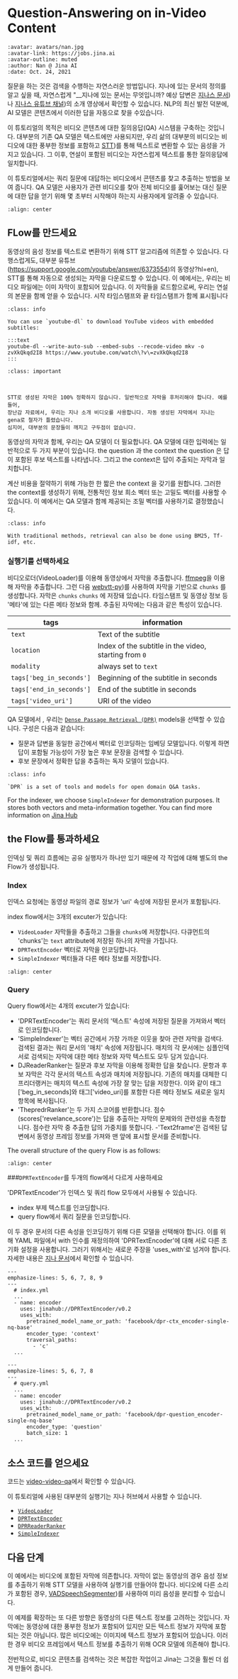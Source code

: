 # Question-Answering on in-Video Content

```{article-info}
:avatar: avatars/nan.jpg
:avatar-link: https://jobs.jina.ai
:avatar-outline: muted
:author: Nan @ Jina AI
:date: Oct. 24, 2021
```


질문을 하는 것은 검색을 수행하는 자연스러운 방법입니다. 지나에 있는 문서의 정의를 알고 싶을 때, 자연스럽게 "__지나에 있는 문서는 무엇입니까?  예상 답변은 [지나스 문서](https://docs.jina.ai/))나 [지나스 유튜브 채널](https://www.youtube.com/c/JinaAI))의 소개 영상에서 확인할 수 있습니다. NLP의 최신 발전 덕분에, AI 모델은 콘텐츠에서 이러한 답을 자동으로 찾을 수있습니다.

이 튜토리얼의 목적은 비디오 콘텐츠에 대한 질의응답(QA) 시스템을 구축하는 것입니다. 대부분의 기존 QA 모델은 텍스트에만 사용되지만, 우리 삶의 대부분의 비디오는 비디오에 대한 풍부한 정보를 포함하고 [STT](https://en.wikipedia.org/wiki/Speech_recognition))를 통해 텍스트로 변환할 수 있는 음성을 가지고 있습니다. 그 이후, 연설이 포함된 비디오는 자연스럽게 텍스트를 통한 질의응답에 일치합니다.

이 튜토리얼에서는 쿼리 질문에 대답하는 비디오에서 콘텐츠를 찾고 추출하는 방법을 보여 줍니다.
QA 모델은 사용자가 관련 비디오를 찾아 전체 비디오를 훑어보는 대신 질문에 대한 답을 얻기 위해 몇 초부터 시작해야 하는지 사용자에게 알려줄 수 있습니다.

```{figure} ../../.github/images/tutorial-video-qa.gif
:align: center
```

## FLow를 만드세요

동영상의 음성 정보를 텍스트로 변환하기 위해 STT 알고리즘에 의존할 수 있습니다. 다행스럽게도, 대부분
유튜브(https://support.google.com/youtube/answer/6373554)의 동영상?hl=en), STT를 통해 자동으로 생성되는 자막을 다운로드할 수 있습니다. 이 예에서는, 우리는
비디오 파일에는 이미 자막이 포함되어 있습니다. 이 자막들을 로드함으로써, 우리는 연설의 본문을 함께 얻을 수 있습니다.
시작 타임스탬프와 끝 타임스탬프가 함께 표시됩니다

```{admonition} Tips
:class: info

You can use `youtube-dl` to download YouTube videos with embedded subtitles:

:::text
youtube-dl --write-auto-sub --embed-subs --recode-video mkv -o zvXkQkqd2I8 https://www.youtube.com/watch\?v\=zvXkQkqd2I8
:::
```

```{admonition} Note
:class: important



STT로 생성된 자막은 100% 정확하지 않습니다. 일반적으로 자막을 후처리해야 합니다. 예를 들어, 
장난감 자료에서, 우리는 지나 소개 비디오를 사용합니다. 자동 생성된 자막에서 지나는 gena로 철자가 틀렸습니다.
심지어, 대부분의 문장들이 깨지고 구두점이 없습니다.
```


동영상의 자막과 함께, 우리는 QA 모델이 더 필요합니다. QA 모델에 대한 입력에는 일반적으로 두 가지 부분이 있습니다.
the question 과 the context the question 은 답이 포함된 후보 텍스트를 나타냅니다. 그리고  the context은 답이 추출되는 자막과 일치합니다.

계산 비용을 절약하기 위해 가능한 한 짧은 the context 을 갖기를 원합니다. 그러한 the context를 생성하기 위해, 전통적인 정보 희소 벡터 또는 고밀도 벡터를 사용할 수 있습니다. 이 예에서는 QA 모델과 함께 제공되는 조밀 벡터를 사용하기로 결정했습니다.


```{admonition} Note
:class: info

With traditional methods, retrieval can also be done using BM25, Tf-idf, etc.
```

### 실행기를 선택하세요


비디오로더(VideoLoader)를 이용해 동영상에서 자막을 추출합니다. [ffmpeg](https://www.ffmpeg.org/)을 이용해 자막을 추출합니다.
그런 다음 [webvtt-py](https://github.com/glut23/webvtt-py))를 사용하여 자막을 기반으로 `chunks` 를 생성합니다. 자막은 `chunks` `chunks` 에 저장돼 있습니다.
타임스탬프 및 동영상 정보 등 '메타'에 있는 다른 메타 정보와 함께. 추출된 자막에는 다음과 같은 특성이 있습니다.

| tags | information |
| -- | ---- |
| `text` | Text of the subtitle |
| `location` | Index of the subtitle in the video, starting from `0` |
| `modality` | always set to `text` |
| `tags['beg_in_seconds']` | Beginning of the subtitle in seconds |
| `tags['end_in_seconds']` | End of the subtitle in seconds |
| `tags['video_uri']` | URI of the video |

QA 모델에서 , 우리는 [`Dense Passage Retrieval (DPR)`](https://huggingface.co/transformers/model_doc/dpr.html) models을 선택할 수 있습니다. 구성은 다음과 같습니다:

- 질문과 답변을 동일한 공간에서 벡터로 인코딩하는 임베딩 모델입니다. 이렇게 하면 답이 포함될 가능성이 가장 높은 후보 문장을 검색할 수 있습니다.
- 후보 문장에서 정확한 답을 추출하는 독자 모델이 있습니다.

```{admonition} Note
:class: info

`DPR` is a set of tools and models for open domain Q&A tasks.
```

For the indexer, we choose `SimpleIndexer` for demonstration purposes. It stores both vectors and meta-information together. You can find more information on [Jina Hub](https://hub.jina.ai/executor/zb38xlt4)

##  the Flow를 통과하세요
인덱싱 및 쿼리 흐름에는 공유 실행자가 하나만 있기 때문에 각 작업에 대해 별도의 the Flow가 생성됩니다.

### Index

인덱스 요청에는 동영상 파일의 경로 정보가 'uri' 속성에 저장된 문서가 포함됩니다.

index flow에서는 3개의 excuter가 있습니다:

- `VideoLoader` 자막들을 추출하고 그들을 `chunks`에 저장합니다. 다큐먼트의 'chunks'는  `text` attribute에 저장된 하나의 자막을 가집니다. 
- `DPRTextEncoder` 벡터로 자막을 인코딩합니다.
- `SimpleIndexer` 벡터들과 다른 메타 정보를 저장합니다.


```{figure} ../../.github/images/tutorial-video-qa-flow-index.png
:align: center
```

### Query

Query flow에서는 4개의 excuter가 있습니다:

- 'DPRTextEncoder'는 쿼리 문서의 '텍스트' 속성에 저장된 질문을 가져와서 벡터로 인코딩합니다. 
- 'SimpleIndexer'는 벡터 공간에서 가장 가까운 이웃을 찾아 관련 자막을 검색다. 검색된 결과는 쿼리 문서의 '매치' 속성에 저장됩니다. 매치의 각 문서에는 심플인덱서로 검색되는 자막에 대한 메타 정보와 자막 텍스트도 모두 담겨 있습니다.
- DJReaderRanker는 질문과 후보 자막을 이용해 정확한 답을 찾습니다. 문항과 후보 자막은 각각 문서의 텍스트 속성과 매치에 저장됩니다. 기존의 매치를 대체한 디프리더랭커는 매치의 텍스트 속성에 가장 잘 맞는 답을 저장한다. 이와 같이 태그['beg_in_seconds]와 태그['video_uri]를 포함한 다른 메타 정보도 새로운 일치 항목에 복사됩니다. 
- 'ThepredrRanker'는 두 가지 스코어를 반환합니다. 점수(scores['revelance_score')는 답을 추출하는 자막의 문제와의 관련성을 측정합니다. 점수란 자막 중 추출한 답의 가중치를 뜻합니다.
-'Text2frame'은 검색된 답변에서 동영상 프레임 정보를 가져와 맨 앞에 표시할 문서를 준비합니다.

 
The overall structure of the query Flow is as follows:

```{figure} ../../.github/images/tutorial-video-qa-flow-query.png
:align: center
```

###`DPRTextEncoder`를 두개의 flow에서 다르게 사용하세요

'DPRTextEncoder'가 인덱스 및 쿼리 flow 모두에서 사용될 수 있습니다.

- index  부제 텍스트를 인코딩합니다.
- query flow에서 쿼리 질문을 인코딩합니다.

이 두 경우 문서의 다른 속성을 인코딩하기 위해 다른 모델을 선택해야 합니다. 이를 위해 YAML 파일에서 with 인수를 재정의하여 'DPRTextEncoder'에 대해 서로 다른 초기화 설정을 사용합니다. 그러기 위해서는 새로운 주장을 'uses_with'로 넘겨야 합니다. 자세한 내용은 [지나 문서](https://docs.jina.ai/fundamentals/flow/add-exec-to-flow/#pature-with-configuration)에서 확인할 수 있습니다.
```{code-block} YAML
---
emphasize-lines: 5, 6, 7, 8, 9
---
  # index.yml
  ... 
  - name: encoder
    uses: jinahub://DPRTextEncoder/v0.2
    uses_with:
      pretrained_model_name_or_path: 'facebook/dpr-ctx_encoder-single-nq-base'
      encoder_type: 'context'
      traversal_paths:
        - 'c'
  ...
```

```{code-block} YAML
---
emphasize-lines: 5, 6, 7, 8
---
  # query.yml
  ... 
  - name: encoder
    uses: jinahub://DPRTextEncoder/v0.2
    uses_with:
      pretrained_model_name_or_path: 'facebook/dpr-question_encoder-single-nq-base'
      encoder_type: 'question'
      batch_size: 1
  ...
```

## 소스 코드를 얻으세요

코드는 [video-video-qa](https://github.com/jina-ai/example-video-qa)에서 확인할 수 있습니다.

이 튜토리얼에 사용된 대부분의 실행기는 지나 허브에서 사용할 수 있습니다.

- [`VideoLoader`](https://hub.jina.ai/executor/i6gp4vwu)
- [`DPRTextEncoder`](https://hub.jina.ai/executor/awl0jxog)
- [`DPRReaderRanker`](https://hub.jina.ai/executor/gzhiwmgg)
- [`SimpleIndexer`](https://hub.jina.ai/executor/zb38xlt4)


## 다음 단계

이 예에서는 비디오에 포함된 자막에 의존합니다. 자막이 없는 동영상의 경우 음성 정보를 추출하기 위해 STT 모델을 사용하여 실행기를 만들어야 합니다. 비디오에 다른 소리가 포함된 경우, [VADSpeechSegmenter](https://hub.jina.ai/executor/9sohw4wi))를 사용하여 미리 음성을 분리할 수 있습니다.

이 예제를 확장하는 또 다른 방향은 동영상의 다른 텍스트 정보를 고려하는 것입니다. 자막에는 동영상에 대한 풍부한 정보가 포함되어 있지만 모든 텍스트 정보가 자막에 포함되는 것은 아닙니다. 많은 비디오에는 이미지에 텍스트 정보가 포함되어 있습니다. 이러한 경우 비디오 프레임에서 텍스트 정보를 추출하기 위해 OCR 모델에 의존해야 합니다.

전반적으로, 비디오 콘텐츠를 검색하는 것은 복잡한 작업이고 Jina는 그것을 훨씬 더 쉽게 만들어 줍니다.
